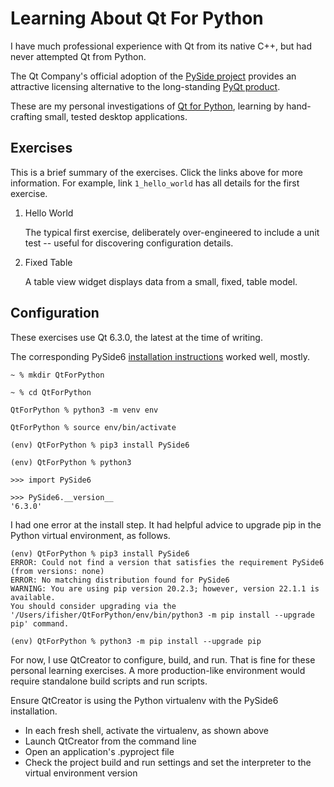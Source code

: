# Learning About Qt For Python

I have much professional experience with Qt from its native C++, but had never attempted Qt from Python.

The Qt Company's official adoption of the [PySide project][QP01] provides an attractive licensing alternative to the long-standing [PyQt product][QP02].

These are my personal investigations of [Qt for Python][QP03], learning by hand-crafting small, tested desktop applications.

[QP01]: https://en.wikipedia.org/wiki/PySide
        "Wikipedia entry for PySide"
[QP02]: https://en.wikipedia.org/wiki/PyQt
        "Wikipedia entry for PyQt"
[QP03]: https://doc.qt.io/qtforpython/
        "Qt for Python"


## Exercises

This is a brief summary of the exercises. Click the links above for more information. For example, link `1_hello_world` has all details for the first exercise.

1. Hello World

   The typical first exercise, deliberately over-engineered to include a unit test -- useful for discovering configuration details.

2. Fixed Table

   A table view widget displays data from a small, fixed, table model.


## Configuration

These exercises use Qt 6.3.0, the latest at the time of writing.

The corresponding PySide6 [installation instructions][CO01] worked well, mostly.

[CO01]: https://wiki.qt.io/Qt_for_Python
        "Qt for Python: PySide6"

```
~ % mkdir QtForPython

~ % cd QtForPython

QtForPython % python3 -m venv env

QtForPython % source env/bin/activate

(env) QtForPython % pip3 install PySide6

(env) QtForPython % python3

>>> import PySide6

>>> PySide6.__version__
'6.3.0'
```

I had one error at the install step. It had helpful advice to upgrade pip in the Python virtual environment, as follows.

```
(env) QtForPython % pip3 install PySide6
ERROR: Could not find a version that satisfies the requirement PySide6 (from versions: none)
ERROR: No matching distribution found for PySide6
WARNING: You are using pip version 20.2.3; however, version 22.1.1 is available.
You should consider upgrading via the '/Users/ifisher/QtForPython/env/bin/python3 -m pip install --upgrade pip' command.

(env) QtForPython % python3 -m pip install --upgrade pip
```

For now, I use QtCreator to configure, build, and run. That is fine for these personal learning exercises. A more production-like environment would require standalone build scripts and run scripts.

Ensure QtCreator is using the Python virtualenv with the PySide6 installation.

- In each fresh shell, activate the virtualenv, as shown above
- Launch QtCreator from the command line
- Open an application's .pyproject file
- Check the project build and run settings and set the interpreter to the virtual environment version


